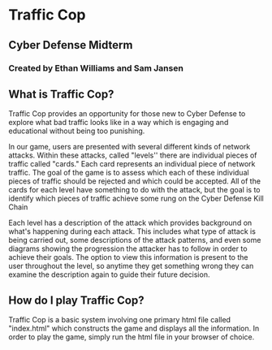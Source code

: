 # Traffic Cop
## Cyber Defense Midterm
### Created by Ethan Williams and Sam Jansen

## What is Traffic Cop?

Traffic Cop provides an opportunity for those new to Cyber Defense to explore what bad traffic looks like in a way which is engaging and educational without being too punishing.

In our game, users are presented with several different kinds of network attacks. Within these attacks, called "levels'' there are individual pieces of traffic called "cards." Each card represents an individual piece of network traffic. The goal of the game is to assess which each of these individual pieces of traffic should be rejected and which could be accepted. All of the cards for each level have something to do with the attack, but the goal is to identify which pieces of traffic achieve some rung on the Cyber Defense Kill Chain

 Each level has a description of the attack which provides background on what's happening during each attack. This includes what type of attack is being carried out, some descriptions of the attack patterns, and even some diagrams showing the progression the attacker has to follow in order to achieve their goals. The option to view this information is present to the user throughout the level, so anytime they get something wrong they can examine the description again to guide their future decision.

## How do I play Traffic Cop?

Traffic Cop is a basic system involving one primary html file called "index.html" which constructs the game and displays all the information. In order to play the game, simply run the html file in your browser of choice.
